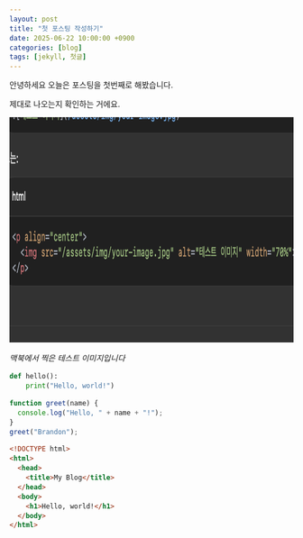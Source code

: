```yaml
---
layout: post
title: "첫 포스팅 작성하기"
date: 2025-06-22 10:00:00 +0900
categories: [blog]
tags: [jekyll, 첫글]
---
```


안녕하세요 오늘은 포스팅을 첫번째로 해봤습니다.

제대로 나오는지 확인하는 거에요.

<img src="/assets/img/test1.png" width="700" height="400" alt="테스트 이미지">
<p><em>맥북에서 찍은 테스트 이미지입니다</em></p>

```python
def hello():
    print("Hello, world!")
```

```javascript
function greet(name) {
  console.log("Hello, " + name + "!");
}
greet("Brandon");
```

```html
<!DOCTYPE html>
<html>
  <head>
    <title>My Blog</title>
  </head>
  <body>
    <h1>Hello, world!</h1>
  </body>
</html>
```
